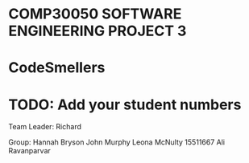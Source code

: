 # COMP30050 SOFTWARE ENGINEERING PROJECT 3
# CodeSmellers
# TODO: Add your student numbers 

Team Leader: 
Richard 

Group:
Hannah Bryson
John Murphy
Leona McNulty 15511667
Ali Ravanparvar
